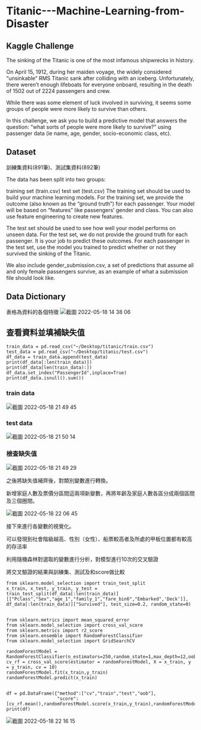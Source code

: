 # Titanic---Machine-Learning-from-Disaster

## Kaggle Challenge

The sinking of the Titanic is one of the most infamous shipwrecks in history.

On April 15, 1912, during her maiden voyage, the widely considered “unsinkable” RMS Titanic sank after colliding with an iceberg. Unfortunately, there weren’t enough lifeboats for everyone onboard, resulting in the death of 1502 out of 2224 passengers and crew.

While there was some element of luck involved in surviving, it seems some groups of people were more likely to survive than others.

In this challenge, we ask you to build a predictive model that answers the question: “what sorts of people were more likely to survive?” using passenger data (ie name, age, gender, socio-economic class, etc).

## Dataset
訓練集資料(891筆)、測試集資料(892筆)

The data has been split into two groups:

training set (train.csv)
test set (test.csv)
The training set should be used to build your machine learning models. For the training set, we provide the outcome (also known as the “ground truth”) for each passenger. Your model will be based on “features” like passengers’ gender and class. You can also use feature engineering to create new features.

The test set should be used to see how well your model performs on unseen data. For the test set, we do not provide the ground truth for each passenger. It is your job to predict these outcomes. For each passenger in the test set, use the model you trained to predict whether or not they survived the sinking of the Titanic.

We also include gender_submission.csv, a set of predictions that assume all and only female passengers survive, as an example of what a submission file should look like.

## Data Dictionary
表格為資料的各個特徵
![截圖 2022-05-18 14 38 06](https://user-images.githubusercontent.com/97944035/168973785-214ec2d3-188e-4cbb-9f01-f52300c86c7a.png)


## 查看資料並填補缺失值
```{}
train_data = pd.read_csv("~/Desktop/titanic/train.csv")
test_data = pd.read_csv("~/Desktop/titanic/test.csv")
df_data = train_data.append(test_data)
print(df_data[:len(train_data)])
print(df_data[len(train_data):])
df_data.set_index("PassengerId",inplace=True)
print(df_data.isnull().sum())
```
### train data

![截圖 2022-05-18 21 49 45](https://user-images.githubusercontent.com/97944035/169056342-bcbf6c2e-21db-493c-976d-0171da4b7716.png)

### test data

![截圖 2022-05-18 21 50 14](https://user-images.githubusercontent.com/97944035/169056452-09f0bee1-d894-40dc-95ab-9f2b21342aa0.png)

### 檢查缺失值

![截圖 2022-05-18 21 49 29](https://user-images.githubusercontent.com/97944035/169056797-553a556e-602b-4752-a126-0824b2252dbe.png)


之後將缺失值補齊後，對類別變數進行轉換。

新增家庭人數及票價分區間這兩項新變數，再將年齡及家庭人數各區分成兩個區間及三個圈間。

![截圖 2022-05-18 22 06 45](https://user-images.githubusercontent.com/97944035/169061139-225005f9-d854-4ce1-9fe4-76809d7bc5c0.png)

接下來進行各變數的視覺化。

可以發現到社會階級越高、性別（女性）、船票較高者及所處的甲板位置都有較高的存活率

利用隨機森林對選取的變數進行分析，對模型進行10次的交叉驗證

將交叉驗證的結果與訓練集、測試及和score做比較

```{}
from sklearn.model_selection import train_test_split
x_train, x_test, y_train, y_test = train_test_split(df_data[:len(train_data)][["Pclass","Sex","age_1","family_1","fare_bin6","Embarked",'Deck']], df_data[:len(train_data)]["Survived"], test_size=0.2, random_state=0)


from sklearn.metrics import mean_squared_error
from sklearn.model_selection import cross_val_score
from sklearn.metrics import r2_score
from sklearn.ensemble import RandomForestClassifier
from sklearn.model_selection import GridSearchCV

randomForestModel = RandomForestClassifier(n_estimators=250,random_state=1,max_depth=12,oob_score=True)
cv_rf = cross_val_score(estimator = randomForestModel, X = x_train, y = y_train, cv = 10)
randomForestModel.fit(x_train,y_train)
randomForestModel.predict(x_train)


df = pd.DataFrame({"method":["cv","train","test","oob"],
                   "score":[cv_rf.mean(),randomForestModel.score(x_train,y_train),randomForestModel.score(x_test,y_test),randomForestModel.oob_score_]})
print(df)
```

![截圖 2022-05-18 22 16 15](https://user-images.githubusercontent.com/97944035/169063240-22cd6346-9303-4191-8da3-14c1ad449420.png)


